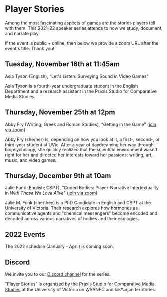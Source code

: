 # Player Stories

Among the most fascinating aspects of games are the stories players tell with them. This 2021-22 speaker series attends to how we study, document, and narrate play.

If the event is public + online, then below we provide a zoom URL after the event's title. Thank you! 

## Tuesday, November 16th at 11:45am 

Asia Tyson (English), “Let's Listen: Surveying Sound in Video Games" 

Asia Tyson is a fourth-year undergraduate student in the English Department and a research assistant in the Praxis Studio for Comparative Media Studies. 

## Thursday, November 25th at 12pm

Abby Fry (Writing; Greek and Roman Studies), “Getting in the Game” ([join via zoom](https://uvic.zoom.us/j/83533735642))

Abby Fry (she/her) is, depending on how you look at it, a first-, second-, or third-year student at UVic. After a year of daydreaming her way through biopsychology, she quickly realized that the scientific environment wasn't right for her and directed her interests toward her passions: writing, art, music, and video games. 

## Thursday, December 9th at 10am

Julie Funk (English; CSPT), “Coded Bodies: Player-Narrative Intertextuality in *With Those We Love Alive*" ([join via zoom](https://uvic.zoom.us/j/82191502217))

Julie M. Funk (she/they) is a PhD Candidate in English and CSPT at the University of Victoria. Their research explores how hormones as communicative agents and "chemical messengers" become encoded and decoded across various narratives of bodies and their ecologies.

## 2022 Events  

The 2022 schedule (January - April) is coming soon. 

## Discord 

We invite you to our [Discord channel](https://discord.gg/uteDYTSTZt) for the series. 

“Player Stories” is organized by the [Praxis Studio for Comparative Media Studies](https://uvicpraxis.github.io/) at the University of Victoria on W̱SÁNEĆ and lək̓ʷəŋən territories.

